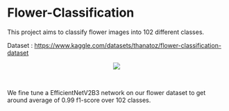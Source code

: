 # Flower-Classification
This project aims to classify flower images into 102 different classes.

Dataset : 
https://www.kaggle.com/datasets/thanatoz/flower-classification-dataset

<p align="center">
  <img src="https://storage.googleapis.com/kaggle-datasets-images/878892/1496384/8a79206d4b17057b0f88ce79798130b9/dataset-cover.jpg" />
</p>
<br /> 

We fine tune a EfficientNetV2B3 network on our flower dataset to get around average of 0.99 f1-score over 102 classes.
